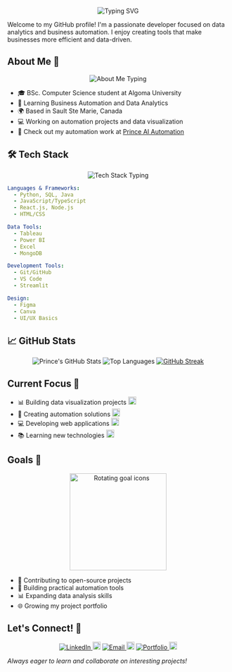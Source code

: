 <p align="center">
  <img 
    src="https://readme-typing-svg.demolab.com?font=Fira+Code&duration=2000&pause=1000&multiline=true&width=600&height=100&color=2D8CF0&background=FFFFFF00&lines=Hi%2C+I%27m+Prince!+%F0%9F%91%8B;Welcome+to+my+GitHub+Profile" 
    alt="Typing SVG" 
  />
</p>

Welcome to my GitHub profile! I'm a passionate developer focused on data analytics and business automation. I enjoy creating tools that make businesses more efficient and data-driven.

## About Me 🎯

<p align="center">
  <img 
    src="https://readme-typing-svg.demolab.com?font=Fira+Code&duration=2000&pause=1000&multiline=true&width=600&height=120&color=FF5733&background=FFFFFF00&lines=%F0%9F%8E%93+BSc.+Computer+Science+%40+Algoma+U;%F0%9F%8C%8D+Sault+Ste.+Marie%2C+Canada;%F0%9F%92%BB+Data+Analytics+%26+Business+Automation" 
    alt="About Me Typing" 
  />
</p>

- 🎓 BSc. Computer Science student at Algoma University
- 🌱 Learning Business Automation and Data Analytics
- 🌍 Based in Sault Ste Marie, Canada
- 💻 Working on automation projects and data visualization
- 🚀 Check out my automation work at [Prince AI Automation](https://princeaiautomation.netlify.app/)

## 🛠️ Tech Stack

<p align="center">
  <img 
    src="https://readme-typing-svg.demolab.com?font=Fira+Code&duration=3000&pause=500&multiline=false&width=600&height=50&color=117AC3&background=FFFFFF00&lines=Python;SQL;Java;JavaScript%2FTypeScript;React.js;Node.js;HTML%2FCSS;Tableau;Power+BI;Excel;MongoDB;Git%2FGitHub;VS+Code;Streamlit;Figma;Canva;UI%2FUX+Basics" 
    alt="Tech Stack Typing" 
  />
</p>

```yaml
Languages & Frameworks:
  - Python, SQL, Java
  - JavaScript/TypeScript
  - React.js, Node.js
  - HTML/CSS

Data Tools:
  - Tableau
  - Power BI
  - Excel
  - MongoDB

Development Tools:
  - Git/GitHub
  - VS Code
  - Streamlit

Design:
  - Figma
  - Canva
  - UI/UX Basics
```

## 📈 GitHub Stats

<p align="center">
  <img src="https://github-readme-stats.vercel.app/api?username=prince05&show_icons=true&theme=github_dark" alt="Prince's GitHub Stats" />
  <img src="https://github-readme-stats.vercel.app/api/top-langs/?username=prince05&layout=compact&theme=github_dark" alt="Top Languages" />
  <a href="https://github.com/prince05">
    <img src="https://github-readme-streak-stats.herokuapp.com/?user=prince05&theme=dark&border_radius=4" alt="GitHub Streak">
  </a>
</p>

## Current Focus 🎯

- 📊 Building data visualization projects <img src="https://loading.io/spinners/double-ring/lg.double-ring-spinner.gif" width="18" alt="loading" />
- 🤖 Creating automation solutions   <img src="https://loading.io/spinners/double-ring/lg.double-ring-spinner.gif" width="18" alt="loading" />
- 💻 Developing web applications     <img src="https://loading.io/spinners/double-ring/lg.double-ring-spinner.gif" width="18" alt="loading" />
- 📚 Learning new technologies        <img src="https://loading.io/spinners/double-ring/lg.double-ring-spinner.gif" width="18" alt="loading" />

## Goals 🎯

<p align="center">
  <img 
    src="https://media.giphy.com/media/Yl5aO3gdVfsQ0/giphy.gif" 
    alt="Rotating goal icons" 
    width="220" 
  />
</p>

- 🚀 Contributing to open-source projects
- 💼 Building practical automation tools
- 📊 Expanding data analysis skills
- 🌐 Growing my project portfolio

## Let's Connect! 🤝

<p align="center">
  <a href="https://www.linkedin.com/in/prince05/">
    <img src="https://img.shields.io/badge/LinkedIn-Connect-blue?style=for-the-badge&logo=linkedin" alt="LinkedIn">
  </a>
  <img src="https://loading.io/spinners/pulse/lg.pulse-oval-spinner.gif" width="18" alt="pulse" />

  <a href="mailto:uwagboe.o.p@gmail.com">
    <img src="https://img.shields.io/badge/Email-uwagboe.o.p@gmail.com-red?style=for-the-badge&logo=gmail" alt="Email">
  </a>
  <img src="https://loading.io/spinners/pulse/lg.pulse-oval-spinner.gif" width="18" alt="pulse" />

  <a href="https://princeaiautomation.netlify.app/">
    <img src="https://img.shields.io/badge/Portfolio-PrinceAI-blue?style=for-the-badge&logo=netlify" alt="Portfolio">
  </a>
  <img src="https://loading.io/spinners/pulse/lg.pulse-oval-spinner.gif" width="18" alt="pulse" />
</p>

*Always eager to learn and collaborate on interesting projects!*
